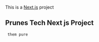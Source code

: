This is a [Next.js](https://nextjs.org/) project 

## Prunes Tech Next js Project 

 

```bash
 them pure 
```
